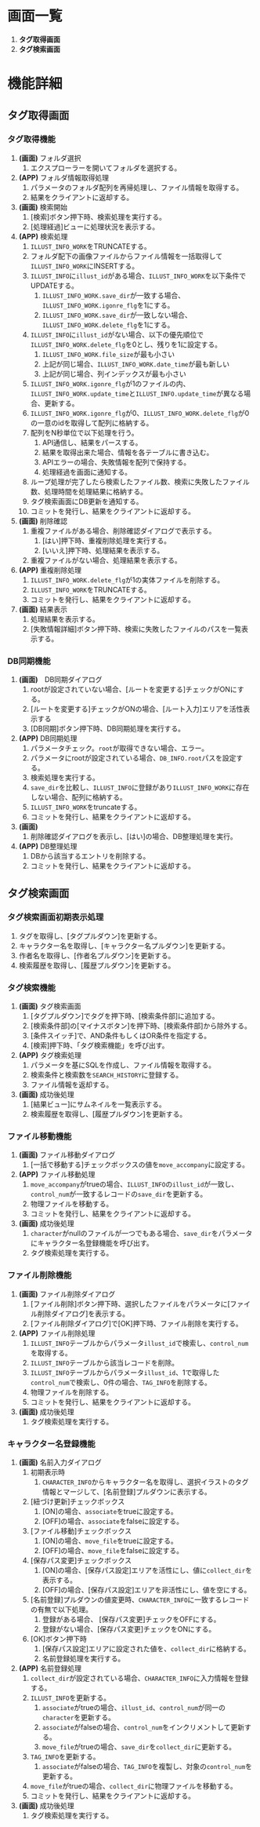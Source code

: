 # 画面一覧

1. **タグ取得画面**
1. **タグ検索画面**

# 機能詳細

## タグ取得画面

### タグ取得機能
1. **(画面)** フォルダ選択
   1. エクスプローラーを開いてフォルダを選択する。
1. **(APP)** フォルダ情報取得処理
   1. パラメータのフォルダ配列を再帰処理し、ファイル情報を取得する。
   1. 結果をクライアントに返却する。
1. **(画面)** 検索開始
   1. [検索]ボタン押下時、検索処理を実行する。
   1. [処理経過]ビューに処理状況を表示する。
1. **(APP)** 検索処理
   1. `ILLUST_INFO_WORK`をTRUNCATEする。
   1. フォルダ配下の画像ファイルからファイル情報を一括取得して`ILLUST_INFO_WORK`にINSERTする。
   1. `ILLUST_INFO`に`illust_id`がある場合、`ILLUST_INFO_WORK`を以下条件でUPDATEする。
      1. `ILLUST_INFO_WORK.save_dir`が一致する場合、`ILLUST_INFO_WORK.igonre_flg`を1にする。
      1. `ILLUST_INFO_WORK.save_dir`が一致しない場合、`ILLUST_INFO_WORK.delete_flg`を1にする。
   1. `ILLUST_INFO`に`illust_id`がない場合、以下の優先順位で`ILLUST_INFO_WORK.delete_flg`を0とし、残りを1に設定する。
      1. `ILLUST_INFO_WORK.file_size`が最も小さい
      1. 上記が同じ場合、`ILLUST_INFO_WORK.date_time`が最も新しい
      1. 上記が同じ場合、列インデックスが最も小さい
   1. `ILLUST_INFO_WORK.igonre_flg`が1のファイルの内、`ILLUST_INFO_WORK.update_time`と`ILLUST_INFO.update_time`が異なる場合、更新する。
   1. `ILLUST_INFO_WORK.igonre_flg`が0、`ILLUST_INFO_WORK.delete_flg`が0の一意のidを取得して配列に格納する。
   1. 配列をN秒単位で以下処理を行う。
      1. API通信し、結果をパースする。
      1. 結果を取得出来た場合、情報を各テーブルに書き込む。
      1. APIエラーの場合、失敗情報を配列で保持する。
      1. 処理経過を画面に通知する。
   1. ループ処理が完了したら検索したファイル数、検索に失敗したファイル数、処理時間を処理結果に格納する。
   1. タグ検索画面にDB更新を通知する。
   1. コミットを発行し、結果をクライアントに返却する。
1. **(画面)** 削除確認
   1. 重複ファイルがある場合、削除確認ダイアログで表示する。
      1. [はい]押下時、重複削除処理を実行する。
      1. [いいえ]押下時、処理結果を表示する。
   1. 重複ファイルがない場合、処理結果を表示する。
1. **(APP)** 重複削除処理
   1. `ILLUST_INFO_WORK.delete_flg`が1の実体ファイルを削除する。
   1. `ILLUST_INFO_WORK`をTRUNCATEする。
   1. コミットを発行し、結果をクライアントに返却する。
1. **(画面)** 結果表示
   1. 処理結果を表示する。
   1. [失敗情報詳細]ボタン押下時、検索に失敗したファイルのパスを一覧表示する。


### DB同期機能
1. **(画面)**　DB同期ダイアログ
   1. rootが設定されていない場合、[ルートを変更する]チェックがONにする。
   1. [ルートを変更する]チェックがONの場合、[ルート入力]エリアを活性表示する
   1. [DB同期]ボタン押下時、DB同期処理を実行する。
1. **(APP)** DB同期処理
   1. パラメータチェック。`root`が取得できない場合、エラー。
   1. パラメータにrootが設定されている場合、`DB_INFO.root`パスを設定する。
   1. 検索処理を実行する。
   1. `save_dir`を比較し、`ILLUST_INFO`に登録があり`ILLUST_INFO_WORK`に存在しない場合、配列に格納する。
   1. `ILLUST_INFO_WORK`をtruncateする。
   1. コミットを発行し、結果をクライアントに返却する。
1. **(画面)**
   1. 削除確認ダイアログを表示し、[はい]の場合、DB整理処理を実行。
1. **(APP)** DB整理処理
   1. DBから該当するエントリを削除する。
   1. コミットを発行し、結果をクライアントに返却する。

<!-------------------------------------------------------------------------->
## タグ検索画面

### タグ検索画面初期表示処理
1. タグを取得し、[タグプルダウン]を更新する。
1. キャラクター名を取得し、[キャラクター名プルダウン]を更新する。
1. 作者名を取得し、[作者名プルダウン]を更新する。
1. 検索履歴を取得し、[履歴プルダウン]を更新する。


### タグ検索機能
1. **(画面)** タグ検索画面
   1. [タグプルダウン]でタグを押下時、[検索条件部]に追加する。
   1. [検索条件部]の[マイナスボタン]を押下時、[検索条件部]から除外する。
   1. [条件スイッチ]で、AND条件もしくはOR条件を指定する。
   1. [検索]押下時、「タグ検索機能」を呼び出す。
1. **(APP)** タグ検索処理
   1. パラメータを基にSQLを作成し、ファイル情報を取得する。
   1. 検索条件と検索数を`SEARCH_HISTORY`に登録する。
   1. ファイル情報を返却する。
1. **(画面)** 成功後処理
   1. [結果ビュー]にサムネイルを一覧表示する。
   1. 検索履歴を取得し、[履歴プルダウン]を更新する。


### ファイル移動機能
1. **(画面)** ファイル移動ダイアログ
   1. [一括で移動する]チェックボックスの値を`move_accompany`に設定する。
1. **(APP)** ファイル移動処理
   1. `move_accompany`がtrueの場合、`ILLUST_INFO`の`illust_id`が一致し、`control_num`が一致するレコードの`save_dir`を更新する。
   1. 物理ファイルを移動する。
   1. コミットを発行し、結果をクライアントに返却する。
1. **(画面)** 成功後処理
   1. `character`がnullのファイルが一つでもある場合、`save_dir`をパラメータにキャラクター名登録機能を呼び出す。
   1. タグ検索処理を実行する。


### ファイル削除機能
1. **(画面)** ファイル削除ダイアログ
   1. [ファイル削除]ボタン押下時、選択したファイルをパラメータに[ファイル削除ダイアログ]を表示する。
   1. [ファイル削除ダイアログ]で[OK]押下時、ファイル削除を実行する。
1. **(APP)** ファイル削除処理
   1. `ILLUST_INFO`テーブルからパラメータ`illust_id`で検索し、`control_num`を取得する。
   1. `ILLUST_INFO`テーブルから該当レコードを削除。
   1. `ILLUST_INFO`テーブルからパラメータ`illust_id`、1で取得した`control_num`で検索し、0件の場合、`TAG_INFO`を削除する。
   1. 物理ファイルを削除する。
   1. コミットを発行し、結果をクライアントに返却する。
1. **(画面)** 成功後処理
   1. タグ検索処理を実行する。


### キャラクター名登録機能
1. **(画面)** 名前入力ダイアログ
   1. 初期表示時
      1. `CHARACTER_INFO`からキャラクター名を取得し、選択イラストのタグ情報とマージして、[名前登録]プルダウンに表示する。
   1. [紐づけ更新]チェックボックス
      1. [ON]の場合、`associate`をtrueに設定する。
      1. [OFF]の場合、`associate`をfalseに設定する。
   1. [ファイル移動]チェックボックス
      1. [ON]の場合、`move_file`をtrueに設定する。
      1. [OFF]の場合、`move_file`をfalseに設定する。
   1. [保存パス変更]チェックボックス
      1. [ON]の場合、[保存パス設定]エリアを活性にし、値に`collect_dir`を表示する。
      1. [OFF]の場合、[保存パス設定]エリアを非活性にし、値を空にする。
   1. [名前登録]プルダウンの値変更時、`CHARACTER_INFO`に一致するレコードの有無で以下処理。
      1. 登録がある場合、 [保存パス変更]チェックをOFFにする。
      1. 登録がない場合、[保存パス変更]チェックをONにする。
   1. [OK]ボタン押下時
      1. [保存パス設定]エリアに設定された値を、`collect_dir`に格納する。
      1. 名前登録処理を実行する。
1. **(APP)** 名前登録処理
   1. `collect_dir`が設定されている場合、`CHARACTER_INFO`に入力情報を登録する。
   1. `ILLUST_INFO`を更新する。
      1. `associate`がtrueの場合、`illust_id`、`control_num`が同一の`character`を更新する。
      1. `associate`がfalseの場合、`control_num`をインクリメントして更新する。
      1. `move_file`がtrueの場合、`save_dir`を`collect_dir`に更新する。 
   1. `TAG_INFO`を更新する。
      1. `associate`がfalseの場合、`TAG_INFO`を複製し、対象の`control_num`を更新する。
   1. `move_file`がtrueの場合、`collect_dir`に物理ファイルを移動する。
   1. コミットを発行し、結果をクライアントに返却する。
1. **(画面)** 成功後処理
   1. タグ検索処理を実行する。